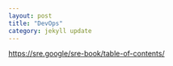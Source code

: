 ```yaml
---
layout: post
title: "DevOps"
category: jekyll update
---
```


https://sre.google/sre-book/table-of-contents/